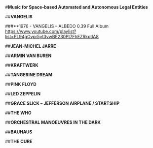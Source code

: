 #**Music for Space-based Automated and Autonomous Legal Entities**


##**VANGELIS**

###**1976 - VANGELIS – ALBEDO 0.39 Full Album
https://www.youtube.com/playlist?list=PL94gOvpr5yt3vwBE230Pt7FhEZRkptlA8



##**JEAN-MICHEL JARRE**



##**ARMIN VAN BUREN**



##**KRAFTWERK**



##**TANGERINE DREAM**



##**PINK FLOYD**



##**LED ZEPPELIN**



##**GRACE SLICK – JEFFERSON AIRPLANE / STARTSHIP**



##**THE WHO**


##**ORCHESTRAL MANOEUVRES IN THE DARK**


##**BAUHAUS**


##**THE CURE**

